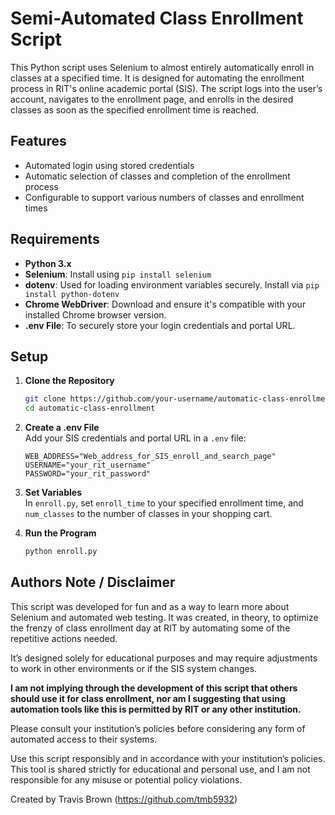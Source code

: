 # Semi-Automated Class Enrollment Script #
This Python script uses Selenium to almost entirely automatically enroll in classes at a specified time. It is designed for automating the enrollment process in RIT's online academic portal (SIS). The script logs into the user’s account, navigates to the enrollment page, and enrolls in the desired classes as soon as the specified enrollment time is reached.

## Features ##
- Automated login using stored credentials
- Automatic selection of classes and completion of the enrollment process
- Configurable to support various numbers of classes and enrollment times

## Requirements ##
- **Python 3.x**
- **Selenium**: Install using `pip install selenium`
- **dotenv**: Used for loading environment variables securely. Install via `pip install python-dotenv`
- **Chrome WebDriver**: Download and ensure it's compatible with your installed Chrome browser version.
- **.env File**: To securely store your login credentials and portal URL.

## Setup ##

1. **Clone the Repository**
   ```bash
   git clone https://github.com/your-username/automatic-class-enrollment.git
   cd automatic-class-enrollment
    ```
2. **Create a .env File**  
Add your SIS credentials and portal URL in a `.env` file:  
    ```plaintext
    WEB_ADDRESS="Web_address_for_SIS_enroll_and_search_page"  
    USERNAME="your_rit_username"  
    PASSWORD="your_rit_password"  
    ```

3. **Set Variables**  
In `enroll.py`, set `enroll_time` to your specified enrollment time, and `num_classes` to the number of classes in your shopping cart.  


4. **Run the Program**  
    ```bash
    python enroll.py

## Authors Note / Disclaimer ##
This script was developed for fun and as a way to learn more about Selenium and automated web testing. It was created, in theory, to optimize the frenzy of class enrollment day at RIT by automating some of the repetitive actions needed.

It’s designed solely for educational purposes and may require adjustments to work in other environments or if the SIS system changes.

**I am not implying through the development of this script that others should use it for class enrollment, nor am I suggesting that using automation tools like this is permitted by RIT or any other institution.** 

Please consult your institution’s policies before considering any form of automated access to their systems. 

Use this script responsibly and in accordance with your institution’s policies. This tool is shared strictly for educational and personal use, and I am not responsible for any misuse or potential policy violations.

Created by Travis Brown (https://github.com/tmb5932)